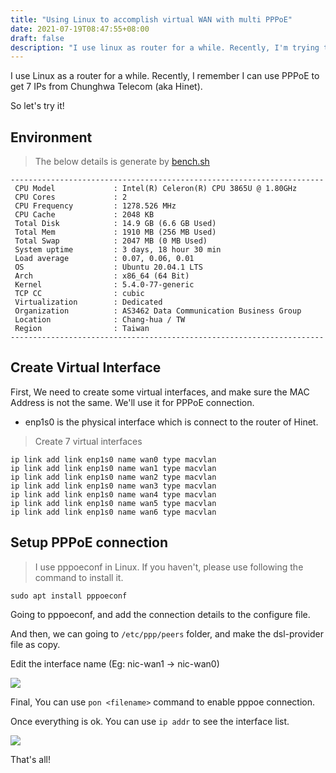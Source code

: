 ```yaml
---
title: "Using Linux to accomplish virtual WAN with multi PPPoE"
date: 2021-07-19T08:47:55+08:00
draft: false
description: "I use linux as router for a while. Recently, I'm trying to ..."
---
```


I use Linux as a router for a while. Recently, I remember I can use PPPoE to get 7 IPs from Chunghwa Telecom (aka Hinet).

So let's try it!

## Environment

> The below details is generate by [bench.sh](https://bench.sh/)

```shell
----------------------------------------------------------------------
 CPU Model             : Intel(R) Celeron(R) CPU 3865U @ 1.80GHz
 CPU Cores             : 2
 CPU Frequency         : 1278.526 MHz
 CPU Cache             : 2048 KB
 Total Disk            : 14.9 GB (6.6 GB Used)
 Total Mem             : 1910 MB (256 MB Used)
 Total Swap            : 2047 MB (0 MB Used)
 System uptime         : 3 days, 18 hour 30 min
 Load average          : 0.07, 0.06, 0.01
 OS                    : Ubuntu 20.04.1 LTS
 Arch                  : x86_64 (64 Bit)
 Kernel                : 5.4.0-77-generic
 TCP CC                : cubic
 Virtualization        : Dedicated
 Organization          : AS3462 Data Communication Business Group
 Location              : Chang-hua / TW
 Region                : Taiwan
----------------------------------------------------------------------
```

## Create Virtual Interface

First, We need to create some virtual interfaces, and make sure the MAC Address is not the same.
We'll use it for PPPoE connection.

* enp1s0 is the physical interface which is connect to the router of Hinet.

> Create 7 virtual interfaces

```
ip link add link enp1s0 name wan0 type macvlan
ip link add link enp1s0 name wan1 type macvlan
ip link add link enp1s0 name wan2 type macvlan
ip link add link enp1s0 name wan3 type macvlan
ip link add link enp1s0 name wan4 type macvlan
ip link add link enp1s0 name wan5 type macvlan
ip link add link enp1s0 name wan6 type macvlan
```

## Setup PPPoE connection

> I use pppoeconf in Linux. If you haven't, please use following the command to install it.

```
sudo apt install pppoeconf
```

Going to pppoeconf, and add the connection details to the configure file.

And then, we can going to `/etc/ppp/peers` folder, and make the dsl-provider file as copy.

Edit the interface name (Eg: nic-wan1 -> nic-wan0)

![](https://i.imgur.com/06M8VBv.png)

Final, You can use `pon <filename>` command to enable pppoe connection.

Once everything is ok. You can use `ip addr` to see the interface list.

![](https://i.imgur.com/yg6Tx59.png)

That's all!